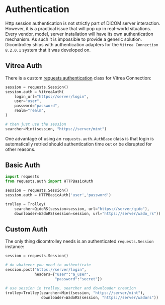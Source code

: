 # Authentication

Http session authentication is not strictly part of DICOM server interaction. However, it is a practical issue that
will pop up in real-world situations. Every vendor, model, server installation will have its own authentication
mechanism. As such it is impossible to provide a generic solution. Dicomtrolley ships with authentication adapters for
the `Vitrea Connection 8.2.0.1` system that it was developed on.

## Vitrea Auth
There is a custom [requests authentication](https://docs.python-requests.org/en/latest/user/advanced/#custom-authentication)
class for Vitrea Connection:
```python
session = requests.Session()
session.auth = VitreaAuth(
    login_url="https://server/login",
    user="user",
    password="password",
    realm="realm",
)

# then just use the session
searcher=Mint(session, "https://server/mint")
```
One advantage of using an `requests.auth.AuthBase` class is that login is automatically retried should authentication
time out or be disrupted for other reasons.

## Basic Auth
```python
import requests
from requests.auth import HTTPBasicAuth

session = requests.Session()
session.auth = HTTPBasicAuth('user','password')                              

trolley = Trolley(
    searcher=QidoRS(session=session, url="https://server/qido"),
    downloader=WadoRS(session=session, url="https://server/wado_rs"))

```

## Custom Auth
The only thing dicomtrolley needs is an authenticated `requests.Session` instance:
```python
session = requests.Session()

# do whatever you need to authenticate
session.post("https://server/login", 
             headers={"user":"a_user", 
                      "password":"secret"})

# use session in trolley, searcher and downloader creation
trolley=Trolley(searcher=Mint(session, "https://server/mint"),
                downloader=WadoRS(session, "https://server/wadors"))
```

